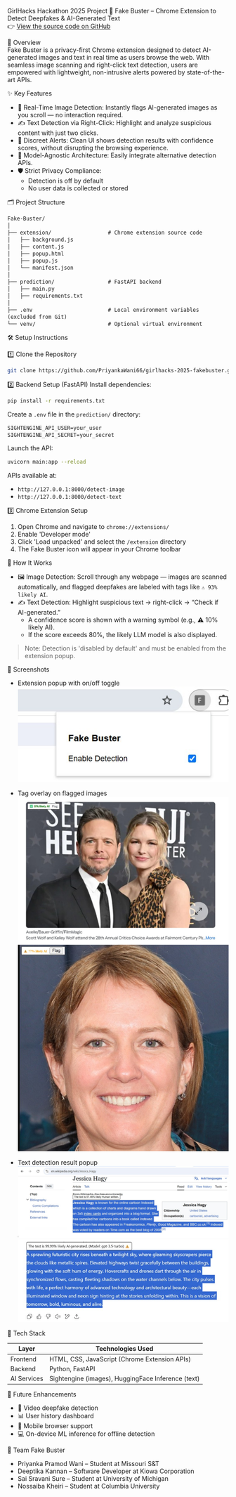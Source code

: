 GirlHacks Hackathon 2025 Project
🧠 Fake Buster – Chrome Extension to Detect Deepfakes & AI-Generated Text  
👉 [View the source code on GitHub](https://github.com/PriyankaWani66/girlhacks-2025-fakebuster)


📌 Overview  
Fake Buster is a privacy-first Chrome extension designed to detect AI-generated images and text in real time as users browse the web. With seamless image scanning and right-click text detection, users are empowered with lightweight, non-intrusive alerts powered by state-of-the-art APIs.


✨ Key Features  
- 🔄 Real-Time Image Detection: Instantly flags AI-generated images as you scroll — no interaction required.  
- ✍️ Text Detection via Right-Click: Highlight and analyze suspicious content with just two clicks.  
- 🔕 Discreet Alerts: Clean UI shows detection results with confidence scores, without disrupting the browsing experience.  
- 🧩 Model-Agnostic Architecture: Easily integrate alternative detection APIs.  
- 🛡️ Strict Privacy Compliance:  
  - Detection is off by default  
  - No user data is collected or stored  


🗂️ Project Structure
```
Fake-Buster/
│
├── extension/                  # Chrome extension source code
│   ├── background.js
│   ├── content.js
│   ├── popup.html
│   ├── popup.js
│   └── manifest.json
│
├── prediction/                 # FastAPI backend
│   ├── main.py
│   ├── requirements.txt
│
├── .env                        # Local environment variables (excluded from Git)
└── venv/                       # Optional virtual environment
```


🛠️ Setup Instructions

1️⃣ Clone the Repository
```bash
git clone https://github.com/PriyankaWani66/girlhacks-2025-fakebuster.git
```

2️⃣ Backend Setup (FastAPI)
Install dependencies:
```bash
pip install -r requirements.txt
```

Create a `.env` file in the `prediction/` directory:
```env
SIGHTENGINE_API_USER=your_user
SIGHTENGINE_API_SECRET=your_secret
```

Launch the API:
```bash
uvicorn main:app --reload
```

APIs available at:  
- `http://127.0.0.1:8000/detect-image`  
- `http://127.0.0.1:8000/detect-text`


3️⃣ Chrome Extension Setup
1. Open Chrome and navigate to `chrome://extensions/`  
2. Enable 'Developer mode' 
3. Click 'Load unpacked' and select the `/extension` directory  
4. The Fake Buster icon will appear in your Chrome toolbar


🚀 How It Works

- 🖼️ Image Detection: Scroll through any webpage — images are scanned automatically, and flagged deepfakes are labeled with tags like `⚠️ 93% likely AI`.  
- ✍️ Text Detection: Highlight suspicious text → right-click → “Check if AI-generated.”  
  - A confidence score is shown with a warning symbol (e.g., ⚠️ 10% likely AI).
  - If the score exceeds 80%, the likely LLM model is also displayed.

> Note: Detection is 'disabled by default' and must be enabled from the extension popup.


📸 Screenshots
- Extension popup with on/off toggle 
![Image Detection – Auto Tag](screenshots/popup-toggle.jpg)

- Tag overlay on flagged images  
![Image Detection – Auto Tag](screenshots/image-detection-1.jpg)
![Image Detection – Auto Tag](screenshots/image-detection-2.jpg)

- Text detection result popup 
![Text Detection – Right Click](screenshots/text-detection-1.jpg)
![Text Detection – Right Click](screenshots/text-detection-2.jpg) 

🧰 Tech Stack

| Layer       | Technologies Used                          |
|-------------|---------------------------------------------|
| Frontend    | HTML, CSS, JavaScript (Chrome Extension APIs) |
| Backend     | Python, FastAPI                             |
| AI Services | Sightengine (images), HuggingFace Inference (text) |


🔮 Future Enhancements  
- 🎥 Video deepfake detection  
- 📊 User history dashboard  
- 📱 Mobile browser support  
- 💻 On-device ML inference for offline detection  


👥 Team Fake Buster  
- Priyanka Pramod Wani – Student at Missouri S&T  
- Deeptika Kannan – Software Developer at Kiowa Corporation  
- Sai Sravani Sure – Student at University of Michigan  
- Nossaiba Kheiri – Student at Columbia University  

